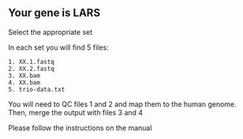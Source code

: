 ## Your gene is LARS

Select the appropriate set

In each set you will find 5 files:  

    1. XX.1.fastq  
    2. XX.2.fastq  
    3. XX.bam  
    4. XX.bam  
    5. trio-data.txt
  
You will need to QC files 1 and 2 and map them to the human genome.
Then, merge the output with files 3 and 4

Please follow the instructions on the manual
